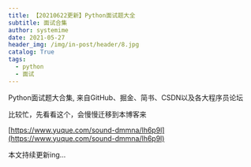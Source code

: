 ```yaml
---
title: 【20210622更新】Python面试题大全
subtitle: 面试合集
author: systemime
date: 2021-05-27
header_img: /img/in-post/header/8.jpg
catalog: True
tags:
  - python
  - 面试
---
```


Python面试题大合集, 来自GitHub、掘金、简书、CSDN以及各大程序员论坛

<!-- more -->

比较忙，先看看这个，会慢慢迁移到本博客来

[https://www.yuque.com/sound-dmmna/lh6p9l](https://www.yuque.com/sound-dmmna/lh6p9l)

本文持续更新ing...
